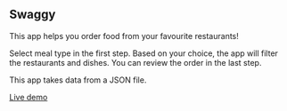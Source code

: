 ## Swaggy

This app helps you order food from your favourite restaurants!

Select meal type in the first step. Based on your choice, the app will filter the restaurants and dishes. You can review the order in the last step.

This app takes data from a JSON file.

[Live demo](https://ishan501.github.io/Swaggy)

